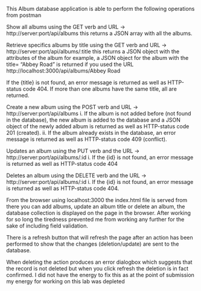 This Album database application is able to perform the following operations from postman

Show all albums using the GET verb and URL -> http://server:port/api/albums this returns a JSON array with all the albums.

Retrieve specifics albums by title using the GET verb and URL -> http://server:port/api/albums/:title this returns a JSON object with the attributes of the album for example, a JSON object for the album with the title= “Abbey Road” is returned if you used the URL http://localhost:3000/api/albums/Abbey Road

If the {title} is not found, an error message is returned as well as HTTP-status code 404.
If more than one albums have the same title, all are returned.

Create a new album using the POST verb and URL -> http://server:port/api/albums
i. If the album is not added before (not found in the database), the new album is added to the database and a JSON object of the newly added album is returned as well as HTTP-status code 201 (created).
ii. If the album already exists in the database, an error message is returned as well as HTTP-status code 409 (conflict).

Updates an album using the PUT verb and the URL -> http://server:port/api/albums/:id
i. If the {id} is not found, an error message is returned as well as HTTP-status code 404

Deletes an album using the DELETE verb and the URL -> http://server:port/api/albums/:id
i. If the {id} is not found, an error message is returned as well as HTTP-status code 404.

From the browser using localhost:3000 the index.html file is served from there you can add albums, update an album title or delete an album, the database collection is displayed on the page in the browser.
After working for so long the tiredness prevented me from working any further for the sake of including field validation.

There is a refresh button that will refresh the page after an action has been performed to show that the changes (deletion/update) are sent to the database. 

When deleting the action produces an error dialogbox which suggests that the record is not deleted but when you click refresh the deletion is in fact confirmed. I did not have the energy to fix this as at the point of submission my energy for working on this lab was depleted
